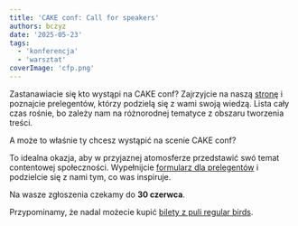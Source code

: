 ```yaml
---
title: 'CAKE conf: Call for speakers'
authors: bczyz
date: '2025-05-23'
tags:
  - 'konferencja'
  - 'warsztat'
coverImage: 'cfp.png'
---
```


Zastanawiacie się kto wystąpi na CAKE conf? Zajrzyjcie na naszą [stronę](https://cakeconf.contentbytes.pl/#speakers) i poznajcie prelegentów, którzy podzielą się z wami swoją wiedzą. Lista cały czas rośnie, bo zależy nam na różnorodnej tematyce z obszaru tworzenia treści.

A może to właśnie ty chcesz wystąpić na scenie CAKE conf?

<!-- truncate -->

To idealna okazja, aby w przyjaznej atomosferze przedstawić swó temat contentowej społeczności.
Wypełnijcie [formularz dla prelegentów](https://forms.gle/H2Qm7T7ijvifD9hy8) i podzielcie się z nami tym, co was inspiruje.

Na wasze zgłoszenia czekamy do **30 czerwca**.

Przypominamy, że nadal możecie kupić [bilety z puli regular birds](https://cakeconf.contentbytes.pl/tickets).
